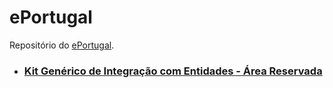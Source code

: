 # ePortugal

Repositório do [ePortugal](https://ePortugal.gov.pt).

- ### [Kit Genérico de Integração com Entidades - Área Reservada](area-reservada)